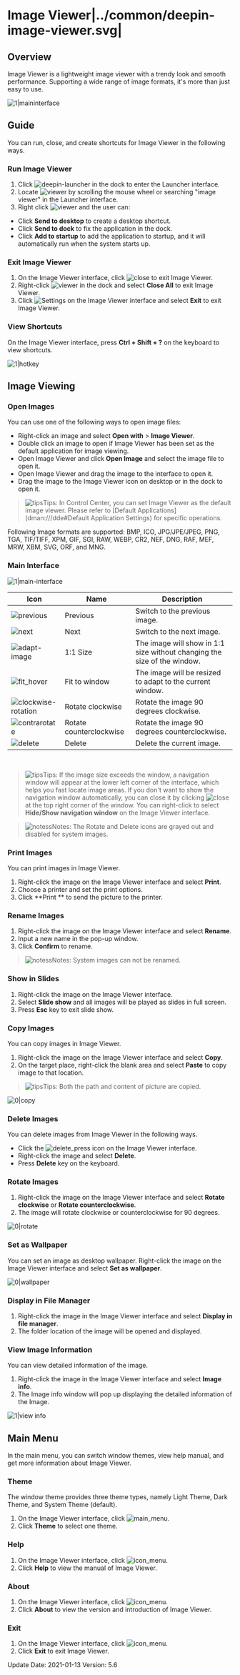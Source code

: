 # Image Viewer|../common/deepin-image-viewer.svg|

## Overview

Image Viewer is a lightweight image viewer with a trendy look and smooth performance. Supporting a wide range of image formats, it's more than just easy to use. 

![1|maininterface](jpg/main.png)

## Guide

You can run, close, and create shortcuts for Image Viewer in the following ways.

### Run Image Viewer

1. Click ![deepin-launcher](icon/deepin-launcher.svg) in the dock to enter the Launcher interface.
2. Locate ![viewer](icon/deepin-image-viewer.svg) by scrolling the mouse wheel or searching "image viewer" in the Launcher interface.
3. Right click ![viewer](icon/deepin-image-viewer.svg) and the user can:
 - Click **Send to desktop** to create a desktop shortcut.
 - Click **Send to dock** to fix the application in the dock.
 - Click **Add to startup** to add the application to startup, and it will automatically run when the system starts up.

### Exit Image Viewer

1. On the Image Viewer interface, click ![close](icon/close.svg) to exit Image Viewer.
2. Right-click ![viewer](icon/deepin-image-viewer.svg) in the dock and select **Close All** to exit Image Viewer.
3. Click ![Settings](icon/icon_menu.svg) on the Image Viewer interface and select **Exit** to exit Image Viewer.

### View Shortcuts 

On the Image Viewer interface, press **Ctrl + Shift + ?** on the keyboard to view shortcuts. 

![1|hotkey](jpg/hotkey.png)

## Image Viewing

### Open Images
You can use one of the following ways to open image files:

- Right-click an image and select **Open with** > **Image Viewer**. 
- Double click an image to open if Image Viewer has been set as the default application for image viewing.
- Open Image Viewer and click **Open Image** and select the image file to open it.
- Open Image Viewer and drag the image to the interface to open it.
- Drag the image to the Image Viewer icon on desktop or in the dock to open it.

> ![tips](icon/tips.svg)Tips: In Control Center, you can set Image Viewer as the default image viewer. Please refer to [Default Applications](dman:///dde#Default Application Settings) for specific operations.

Following Image formats are supported: BMP, ICO, JPG/JPE/JPEG, PNG, TGA, TIF/TIFF, XPM, GIF, SGI, RAW, WEBP, CR2, NEF, DNG, RAF, MEF, MRW, XBM, SVG, ORF, and MNG.

### Main Interface

![1|main-interface](jpg/main-interface.png)

| Icon                                               | Name                    | Description                                                  |
| -------------------------------------------------- | ----------------------- | ------------------------------------------------------------ |
| ![previous](icon/previous.svg)                     | Previous                | Switch to the previous image.                                |
| ![next](icon/next.svg)                             | Next                    | Switch to the next image.                                    |
| ![adapt-image](icon/adapt-image.svg)               | 1:1 Size                | The image will show in 1:1 size without changing the size of the window. |
| ![fit_hover](icon/fit_hover.svg)                   | Fit to window           | The image will be resized to adapt to the current window.    |
| ![clockwise-rotation](icon/clockwise-rotation.svg) | Rotate clockwise        | Rotate the image 90 degrees clockwise.                       |
| ![contrarotate](icon/contrarotate.svg)             | Rotate counterclockwise | Rotate the image 90 degrees counterclockwise.                |
| ![delete](icon/delete.svg)                         | Delete                  | Delete the current image.                                    |

&nbsp;&nbsp;&nbsp;&nbsp;&nbsp;&nbsp;&nbsp;&nbsp;&nbsp;&nbsp;&nbsp;&nbsp;&nbsp;

> ![tips](icon/tips.svg)Tips: If the image size exceeds the window, a navigation window will appear at the lower left corner of the interface, which helps you fast locate image areas. If you don't want to show the navigation window automatically, you can close it by clicking ![close](icon/close.svg) at the top right corner of the window. You can right-click to select **Hide/Show navigation window** on the Image Viewer interface.

> ![notess](icon/notes.svg)Notes: The Rotate and Delete icons are grayed out and disabled for system images.

### Print Images

You can print images in Image Viewer.

1. Right-click the image on the Image Viewer interface and select **Print**.
2. Choose a printer and set the print options.
3. Click **Print ** to send the picture to the printer.

### Rename Images

1. Right-click the image on the Image Viewer interface and select **Rename**.
2. Input a new name in the pop-up window.
3. Click **Confirm** to rename.

> ![notess](icon/notes.svg)Notes: System images can not be renamed.

### Show in Slides

1. Right-click the image on the Image Viewer interface.
2. Select **Slide show** and all images will be played as slides in full screen. 
3. Press **Esc** key to exit slide show.

### Copy Images

You can copy images in Image Viewer.

1. Right-click the image on the Image Viewer interface and select **Copy**.
2. On the target place, right-click the blank area and select **Paste** to copy image to that location.

> ![tips](icon/tips.svg)Tips: Both the path and content of picture are copied.

![0|copy](jpg/copy.png)

### Delete Images

You can delete images from Image Viewer in the following ways.

- Click the ![delete_press](icon/delete.svg) icon on the Image Viewer interface. 
- Right-click the image and select **Delete**.
- Press **Delete** key on the keyboard.

### Rotate Images

1. Right-click the image on the Image Viewer interface and select **Rotate clockwise** or **Rotate counterclockwise**.
2. The image will rotate clockwise or counterclockwise for 90 degrees.

![0|rotate](jpg/rotate.png)

### Set as Wallpaper

You can set an image as desktop wallpaper. Right-click the image on the Image Viewer interface and select **Set as wallpaper**.

![0|wallpaper](jpg/wallpaper.png)

### Display in File Manager

1. Right-click the image in the Image Viewer interface and select **Display in file manager**.
2. The folder location of the image will be opened and displayed.

### View Image Information

You can view detailed information of the image.
1. Right-click the image in the Image Viewer interface and select **Image info**.
2. The Image info window will pop up displaying the detailed information of the Image.

![1|view info](jpg/info.png)

## Main Menu

In the main menu, you can switch window themes, view help manual, and get more information about Image Viewer.

### Theme

The window theme provides three theme types, namely Light Theme, Dark Theme, and System Theme (default).

1. On the Image Viewer interface, click ![main_menu](icon/icon_menu.svg).
2. Click **Theme** to select one theme.

### Help
1. On the Image Viewer interface, click ![icon_menu](icon/icon_menu.svg).
2. Click **Help** to view the manual of Image Viewer.

### About

1. On the Image Viewer interface, click ![icon_menu](icon/icon_menu.svg).
2. Click **About** to view the version and introduction of Image Viewer.

### Exit

1. On the Image Viewer interface, click ![icon_menu](icon/icon_menu.svg).
2. Click **Exit** to exit Image Viewer.
<div class="version-info"><span>Update Date: 2021-01-13</span><span> Version: 5.6</span></div>
